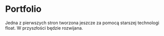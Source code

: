 # Portfolio
Jedna z pierwszych stron tworzona jeszcze za pomocą starszej technologi float. W przyszłości będzie rozwijana.
